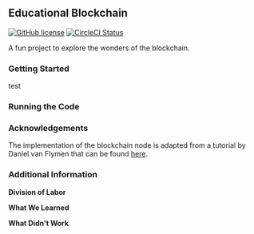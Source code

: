 ## Educational Blockchain

[![GitHub license](https://img.shields.io/badge/license-MIT-blue.svg)](https://github.com/facebook/react/blob/master/LICENSE)
[![CircleCI Status](https://circleci.com/gh/facebook/react.svg?style=shield&circle-token=:circle-token)](https://circleci.com/gh/facebook/react)

A fun project to explore the wonders of the blockchain.

### Getting Started

test

### Running the Code

### Acknowledgements

The implementation of the blockchain node is adapted from a tutorial by Daniel van Flymen that can be found [here](https://hackernoon.com/learn-blockchains-by-building-one-117428612f46).

### Additional Information

**Division of Labor**

**What We Learned**

**What Didn't Work**

